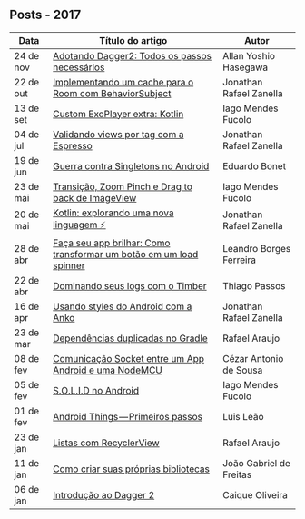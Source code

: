 ## Posts - 2017

 Data | Título do artigo | Autor 
 ---- | ---------------- | ----- 
24 de nov | [Adotando Dagger2: Todos os passos necessários](https://medium.com/android-dev-br/adotando-dagger2-todos-os-passos-necessários-91bdf8567206) | Allan Yoshio Hasegawa
22 de out | [Implementando um cache para o Room com BehaviorSubject](https://medium.com/android-dev-br/implementando-um-cache-para-o-room-com-behaviorsubject-d12da0af1933) | Jonathan Rafael Zanella
13 de set | [Custom ExoPlayer extra: Kotlin](https://medium.com/android-dev-br/custom-exoplayer-extra-kotlin-906d96b79807) | Iago Mendes Fucolo
04 de jul | [Validando views por tag com a Espresso](https://medium.com/android-dev-br/validando-views-por-tag-com-a-espresso-d60888ce9cbb) | Jonathan Rafael Zanella
19 de jun | [Guerra contra Singletons no Android](https://medium.com/android-dev-br/guerra-contra-singletons-721ab89aa94) | Eduardo Bonet
23 de mai | [Transição, Zoom Pinch e Drag to back de ImageView](https://medium.com/android-dev-br/transi%C3%A7%C3%A3o-zoom-pinch-e-drag-to-back-de-imageview-f359556a1671) | Iago Mendes Fucolo
20 de mai | [Kotlin: explorando uma nova linguagem ⚡️](https://medium.com/android-dev-br/kotlin-explorando-uma-nova-linguagem-%EF%B8%8F-799ffc99a1a2) | Jonathan Rafael Zanella
28 de abr | [Faça seu app brilhar: Como transformar um botão em um load spinner](https://medium.com/android-dev-br/fa%C3%A7a-seu-app-bilhar-como-transformar-um-bot%C3%A3o-em-um-load-spinner-f8b0ab2223e7) | Leandro Borges Ferreira
22 de abr | [Dominando seus logs com o Timber](https://medium.com/android-dev-br/dominando-seus-logs-com-o-timber-8e9730b2090b) | Thiago Passos
16 de apr | [Usando styles do Android com a Anko](https://medium.com/android-dev-br/usando-styles-do-android-com-a-anko-c99b39542e76) | Jonathan Rafael Zanella
23 de mar | [Dependências duplicadas no Gradle](https://medium.com/android-dev-br/depend%C3%AAncias-duplicadas-no-gradle-8bf2a25fccbc) | Rafael Araujo
08 de fev | [Comunicação Socket entre um App Android e uma NodeMCU](https://medium.com/android-dev-br/construindo-uma-ponte-tcp-entre-um-app-android-e-uma-esp8266-1c56451c7ce1) | Cézar Antonio de Sousa
05 de fev | [S.O.L.I.D no Android](https://medium.com/android-dev-br/s-o-l-i-d-no-android-d55e23f1c72d) | Iago Mendes Fucolo
01 de fev | [Android Things — Primeiros passos](https://medium.com/android-dev-br/android-things-primeiros-passos-2c98be4be394) | Luis Leão
23 de jan | [Listas com RecyclerView](https://medium.com/android-dev-br/listas-com-recyclerview-d3f41e0d653c#.6jvsgdx5n) | Rafael Araujo
11 de jan | [Como criar suas próprias bibliotecas](https://medium.com/android-dev-br/como-criar-suas-próprias-bibliotecas-b86e4ad77b92) | João Gabriel de Freitas
06 de jan | [Introdução ao Dagger 2](https://medium.com/android-dev-br/introdu%C3%A7%C3%A3o-ao-dagger-2-56d193118a6c#.tgem7hbpb) | Caique Oliveira